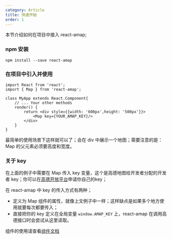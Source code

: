 ```yaml
---
category: Article
title: 快速开始
order: 1
---
```



本节介绍如何在项目中接入 react-amap;

### npm 安装

    npm install --save react-amap


### 在项目中引入并使用

    import React from 'react';
    import { Map } from 'react-amap';
    
    class MyApp extends React.Component{
        // ... Your other methods
        render() {
            return <div style={{width: '600px',height: '500px'}}>
                <Map key={YOUR_AMAP_KEY}/>
            </div>
        }
    }
    
最简单的使用场景下这样就可以了；会在 div 中展示一个地图；需要注意的是：Map 的父元素必须要高度和宽度。

### 关于 key

在上面的例子中需要在 Map 传入 key 变量，这个是高德地图给开发者分配的开发者 key；你可以在[高德开放平台](http://lbs.amap.com/faq/account/key/67)申请你自己的key；

在 react-amap 中 key 的传入方式有两种；

+ 定义为 Map 组件的属性，就像上文例子中一样；这样缺点是如果多个地方使用就要每次都要传入；
+ 直接把你的 key 定义在全局变量 `window.AMAP_KEY` 上，react-amap 在调用高德接口时会尝试从这里读取。

    
组件的使用请查看[组件文档](/components/about)